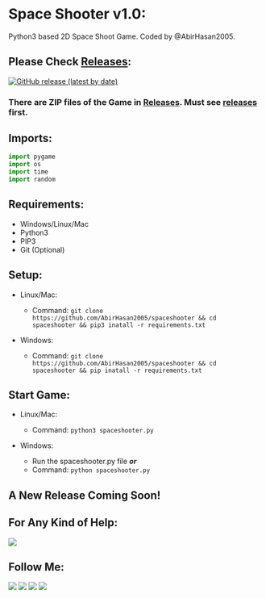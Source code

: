 # Space Shooter v1.0:
Python3 based 2D Space Shoot Game. Coded by @AbirHasan2005.

## Please Check [Releases](https://github.com/AbirHasan2005/spaceshooter/releases):
[![GitHub release (latest by date)](https://img.shields.io/github/v/release/AbirHasan2005/spaceshooter)](https://github.com/AbirHasan2005/spaceshooter/releases)

### There are ZIP files of the Game in [Releases](https://github.com/AbirHasan2005/spaceshooter/releases). Must see [releases](https://github.com/AbirHasan2005/spaceshooter/releases) first.


## Imports:
```python
import pygame
import os
import time
import random
```

## Requirements:
- Windows/Linux/Mac
- Python3 
- PIP3
- Git (Optional)

## Setup:
- Linux/Mac:
	- Command: `git clone https://github.com/AbirHasan2005/spaceshooter && cd spaceshooter && pip3 inatall -r requirements.txt`

- Windows:
	- Command: `git clone https://github.com/AbirHasan2005/spaceshooter && cd spaceshooter && pip inatall -r requirements.txt`

## Start Game:
- Linux/Mac:
	- Command: `python3 spaceshooter.py`

- Windows:
	- Run the spaceshooter.py file ***or***
	- Command: `python spaceshooter.py`

## A New Release Coming Soon!

## For Any Kind of Help:
<a href="https://t.me/linux_repo"><img src="https://img.shields.io/badge/Telegram-Join%20Telegram%20Group-blue.svg?logo=telegram"></a>

## Follow Me:
<a href="https://github.com/AbirHasan2005"><img src="https://img.shields.io/badge/GitHub-Follow%20on%20GitHub-inactive.svg?logo=github"></a>
<a href="https://twitter.com/AbirHasan2005"><img src="https://img.shields.io/badge/Twitter-Follow%20on%20Twitter-informational.svg?logo=twitter"></a>
<a href="https://facebook.com/AbirHasan2005"><img src="https://img.shields.io/badge/Facebook-Follow%20on%20Facebook-blue.svg?logo=facebook"></a>
<a href="https://instagram.com/AbirHasan2005"><img src="https://img.shields.io/badge/Instagram-Follow%20on%20Instagram-important.svg?logo=instagram"></a>
